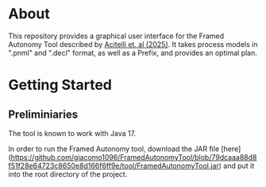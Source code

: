 # About
This repository provides a graphical user interface for the Framed Autonomy Tool described by [Acitelli et. al (2025)](https://doi.org/10.1016/j.is.2025.102573).
It takes process models in ".pnml" and ".decl" format, as well as a Prefix, and provides an optimal plan.

# Getting Started


## Preliminiaries
The tool is known to work with Java 17.

In order to run the Framed Autonomy tool, download the JAR file [here] (https://github.com/giacomo1096/FramedAutonomyTool/blob/79dcaaa88d8f51f28e64723c8650e8d166f6ff9e/tool/FramedAutonomyTool.jar) and put it into the root directory of the project.